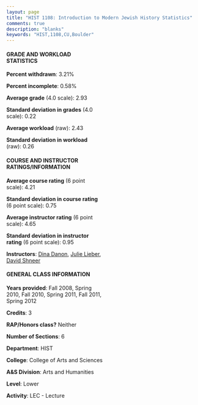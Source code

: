 ```yaml
---
layout: page
title: "HIST 1108: Introduction to Modern Jewish History Statistics"
comments: true
description: "blanks"
keywords: "HIST,1108,CU,Boulder"
---
```

<head>
<script src="https://ajax.googleapis.com/ajax/libs/jquery/2.1.3/jquery.min.js"></script>
<script src="https://dl.dropboxusercontent.com/s/pc42nxpaw1ea4o9/highcharts.js?dl=0"></script>
<!-- <script src="../assets/js/highcharts.js"></script> -->
<style type="text/css">@font-face {
	font-family: "Bebas Neue";
	src: url(https://www.filehosting.org/file/details/544349/BebasNeue Regular.otf) format("opentype");
	}
	h1.Bebas { 
		font-family: "Bebas Neue", Verdana, Tahoma;
	}
</style>
</head>
<body>
	<div id="container" style="float: right; width: 45%; height: 88%; margin-left: 2.5%; margin-right: 2.5%;"></div>
	<script language="JavaScript">
		$(document).ready(function() {
		var chart = {type: 'column'};
		var title = {text: 'Grade Distribution'};
		var xAxis = {categories: ['A','B','C','D','F'],crosshair: true};
		var yAxis = {min: 0,title: {text: 'Percentage'}};
		var tooltip = {headerFormat: '<center><b><span style="font-size:20px">{point.key}</span></b></center>',
		               pointFormat: '<td style="padding:0"><b>{point.y:.1f}%</b></td>',
		               footerFormat: '</table>',shared: true,useHTML: true};
		var plotOptions = {column: {pointPadding: 0.0,borderWidth: 0}};  
		var credits = {enabled: false};var series= [{name: 'Percent',data: [24.17,53.89,16.93,2.81,2.2,]}];
		var json = {};
		json.chart = chart;
		json.title = title;
		json.tooltip = tooltip;
		json.xAxis = xAxis;
		json.yAxis = yAxis;  
		json.series = series;
		json.plotOptions = plotOptions;  
		json.credits = credits;
		$('#container').highcharts(json);
	});
	</script>
</body>
			   
#### GRADE AND WORKLOAD STATISTICS

**Percent withdrawn**: 3.21%

**Percent incomplete**: 0.58%

**Average grade** (4.0 scale): 2.93

**Standard deviation in grades** (4.0 scale): 0.22

**Average workload** (raw): 2.43

**Standard deviation in workload** (raw): 0.26

#### COURSE AND INSTRUCTOR RATINGS/INFORMATION

**Average course rating** (6 point scale): 4.21

**Standard deviation in course rating** (6 point scale): 0.75

**Average instructor rating** (6 point scale): 4.65

**Standard deviation in instructor rating** (6 point scale): 0.95

**Instructors**: <a href='../../instructors/Dina_Danon'>Dina Danon</a>, <a href='../../instructors/Julie_Lieber'>Julie Lieber</a>, <a href='../../instructors/David_Shneer'>David Shneer</a>

#### GENERAL CLASS INFORMATION

**Years provided**: Fall 2008, Spring 2010, Fall 2010, Spring 2011, Fall 2011, Spring 2012

**Credits**: 3

**RAP/Honors class?** Neither

**Number of Sections**: 6

**Department**: HIST

**College**: College of Arts and Sciences

**A&S Division**: Arts and Humanities

**Level**: Lower

**Activity**: LEC - Lecture
